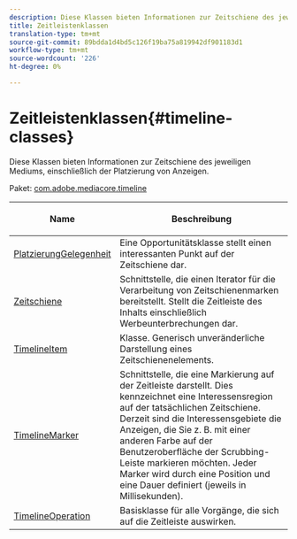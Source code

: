 ```yaml
---
description: Diese Klassen bieten Informationen zur Zeitschiene des jeweiligen Mediums, einschließlich der Platzierung von Anzeigen.
title: Zeitleistenklassen
translation-type: tm+mt
source-git-commit: 89bdda1d4bd5c126f19ba75a819942df901183d1
workflow-type: tm+mt
source-wordcount: '226'
ht-degree: 0%

---
```



# Zeitleistenklassen{#timeline-classes}

Diese Klassen bieten Informationen zur Zeitschiene des jeweiligen Mediums, einschließlich der Platzierung von Anzeigen.

Paket: [com.adobe.mediacore.timeline](https://help.adobe.com/en_US/primetime/api/psdk/javadoc_1.4/com/adobe/mediacore/timeline/package-summary.html)

<table frame="all" colsep="1" rowsep="1" id="table_6752E908BA6546549619994A3F7D5F87"> 
 <thead> 
  <tr rowsep="1"> 
   <th colname="1" class="entry"> Name </th> 
   <th colname="2" class="entry"> <p>Beschreibung </p> </th> 
  </tr> 
 </thead>
 <tbody> 
  <tr rowsep="1"> 
   <td colname="1"><span class="codeph"><a href="https://help.adobe.com/en_US/primetime/api/psdk/javadoc_1.4/com/adobe/mediacore/timeline/PlacementOpportunity.html" format="html" scope="external"> PlatzierungGelegenheit</a></span> </td> 
   <td colname="2"> Eine Opportunitätsklasse stellt einen interessanten Punkt auf der Zeitschiene dar. </td> 
  </tr> 
  <tr rowsep="1"> 
   <td colname="1"><a href="https://help.adobe.com/en_US/primetime/api/psdk/javadoc_1.4/com/adobe/mediacore/timeline/Timeline.html" format="html" scope="external"> Zeitschiene</a> </td> 
   <td colname="2"> Schnittstelle, die einen Iterator für die Verarbeitung von Zeitschienenmarken bereitstellt. Stellt die Zeitleiste des Inhalts einschließlich Werbeunterbrechungen dar. </td> 
  </tr> 
  <tr rowsep="1"> 
   <td colname="1"><span class="codeph"><a href="https://help.adobe.com/en_US/primetime/api/psdk/javadoc_1.4/com/adobe/mediacore/timeline/TimelineItem.html" format="html" scope="external"> TimelineItem</a> </span> </td> 
   <td colname="2"> Klasse. Generisch unveränderliche Darstellung eines Zeitschienenelements. </td> 
  </tr> 
  <tr rowsep="1"> 
   <td colname="1"><span class="codeph"><a href="https://help.adobe.com/en_US/primetime/api/psdk/javadoc_1.4/com/adobe/mediacore/timeline/TimelineMarker.html" format="html" scope="external"> TimelineMarker</a> </span> </td> 
   <td colname="2"> Schnittstelle, die eine Markierung auf der Zeitleiste darstellt. Dies kennzeichnet eine Interessensregion auf der tatsächlichen Zeitschiene. Derzeit sind die Interessensgebiete die Anzeigen, die Sie z. B. mit einer anderen Farbe auf der Benutzeroberfläche der Scrubbing-Leiste markieren möchten. Jeder Marker wird durch eine Position und eine Dauer definiert (jeweils in Millisekunden). </td> 
  </tr> 
  <tr rowsep="0"> 
   <td colname="1"><a href="https://help.adobe.com/en_US/primetime/api/psdk/javadoc_1.4/com/adobe/mediacore/timeline/TimelineOperation.html" format="html" scope="external"> TimelineOperation</a> </td> 
   <td colname="2"> Basisklasse für alle Vorgänge, die sich auf die Zeitleiste auswirken. </td> 
  </tr> 
 </tbody> 
</table>

